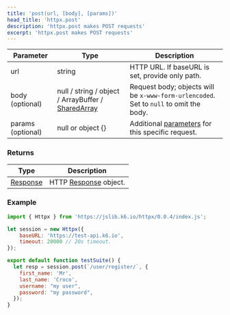 ```yaml
---
title: 'post(url, [body], [params])'
head_title: 'httpx.post'
description: 'httpx.post makes POST requests'
excerpt: 'httpx.post makes POST requests'
---
```



| Parameter      | Type   | Description                                                                          |
| -------------- | ------ | ------------------------------------------------------------------------------------ |
| url  | string    | HTTP URL. If baseURL is set, provide only path. |
| body (optional) | null / string / object / ArrayBuffer / [SharedArray](/javascript-api/v0-32/k6-data/sharedarray) | Request body; objects will be `x-www-form-urlencoded`. Set to `null` to omit the body. |
| params (optional) | null or object {} | Additional [parameters](/javascript-api/v0-32/k6-http/params) for this specific request. |

### Returns

| Type                                         | Description           |
| -------------------------------------------- | --------------------- |
| [Response](/javascript-api/v0-32/k6-http/response) | HTTP [Response](/javascript-api/v0-32/k6-http/response) object. |


### Example

<CodeGroup labels={[]}>

```javascript
import { Httpx } from 'https://jslib.k6.io/httpx/0.0.4/index.js';

let session = new Httpx({
    baseURL: 'https://test-api.k6.io', 
    timeout: 20000 // 20s timeout.
});

export default function testSuite() {
  let resp = session.post(`/user/register/`, {
    first_name: 'Mr',
    last_name: 'Croco',
    username: "my user",
    password: "my password",
  });
}
```

</CodeGroup>
